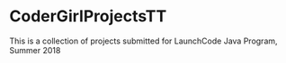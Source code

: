 # CoderGirlProjectsTT
This is a collection of projects submitted for LaunchCode Java Program, Summer 2018
